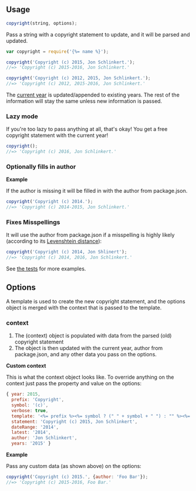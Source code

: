 ## Usage

```js
copyright(string, options);
```

Pass a string with a copyright statement to update, and it will be parsed and updated. 

```js
var copyright = require('{%= name %}');

copyright('Copyright (c) 2015, Jon Schlinkert.');
//=> 'Copyright (c) 2015-2016, Jon Schlinkert.'

copyright('Copyright (c) 2012, 2015, Jon Schlinkert.');
//=> 'Copyright (c) 2012, 2015-2016, Jon Schlinkert.'
```

The [current year](https://github.com/jonschlinkert/update-year) is updated/appended to existing years. The rest of the information will stay the same unless new information is passed. 

### Lazy mode

If you're too lazy to pass anything at all, that's okay! You get a free copyright statement with the current year!

```js
copyright();
//=> 'Copyright (c) 2016, Jon Schlinkert.'
```

### Optionally fills in author

**Example**

If the author is missing it will be filled in with the author from package.json.

```js
copyright('Copyright (c) 2014.');
//=> 'Copyright (c) 2014-2015, Jon Schlinkert.'
```

### Fixes Misspellings

It will use the author from package.json if a misspelling is highly likely (according to its [Levenshtein distance](https://en.wikipedia.org/wiki/Levenshtein_distance)):

```js
copyright('Copyright (c) 2014, Jon Shlinert');
//=> 'Copyright (c) 2014, 2016, Jon Schlinkert.'
```

See [the tests](./tests.js) for more examples.

## Options

A template is used to create the new copyright statement, and the options object is merged with the context that is passed to the template. 

### context

1. The (context) object is populated with data from the parsed (old) copyright statement
2. The object is then updated with the current year, author from package.json, and any other data you pass on the options.

**Custom context**

This is what the context object looks like. To override anything on the context just pass the property and value on the options:

```js
{ year: 2015,
  prefix: 'Copyright',
  symbol: '(c)',
  verbose: true,
  template: '<%= prefix %><%= symbol ? (" " + symbol + " ") : "" %><%= years %>, <%= author %>.',
  statement: 'Copyright (c) 2015, Jon Schlinkert',
  dateRange: '2014',
  latest: '2014',
  author: 'Jon Schlinkert',
  years: '2015' }
```

**Example**

Pass any custom data (as shown above) on the options:

```js
copyright('Copyright (c) 2015.', {author: 'Foo Bar'});
//=> 'Copyright (c) 2015-2016, Foo Bar.'
```
